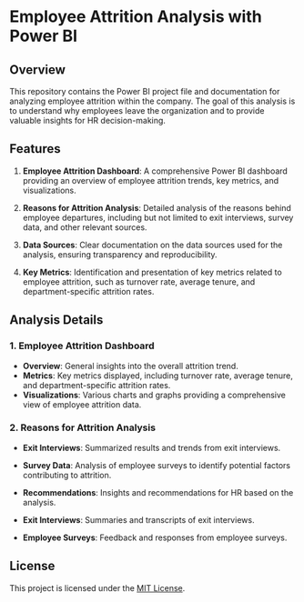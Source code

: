 # Employee Attrition Analysis with Power BI

## Overview

This repository contains the Power BI project file and documentation for analyzing employee attrition within the company. The goal of this analysis is to understand why employees leave the organization and to provide valuable insights for HR decision-making.

## Features

1. **Employee Attrition Dashboard**: A comprehensive Power BI dashboard providing an overview of employee attrition trends, key metrics, and visualizations.

2. **Reasons for Attrition Analysis**: Detailed analysis of the reasons behind employee departures, including but not limited to exit interviews, survey data, and other relevant sources.

3. **Data Sources**: Clear documentation on the data sources used for the analysis, ensuring transparency and reproducibility.

4. **Key Metrics**: Identification and presentation of key metrics related to employee attrition, such as turnover rate, average tenure, and department-specific attrition rates.

## Analysis Details

### 1. Employee Attrition Dashboard

- **Overview**: General insights into the overall attrition trend.
- **Metrics**: Key metrics displayed, including turnover rate, average tenure, and department-specific attrition rates.
- **Visualizations**: Various charts and graphs providing a comprehensive view of employee attrition data.

### 2. Reasons for Attrition Analysis

- **Exit Interviews**: Summarized results and trends from exit interviews.
- **Survey Data**: Analysis of employee surveys to identify potential factors contributing to attrition.
- **Recommendations**: Insights and recommendations for HR based on the analysis.


- **Exit Interviews**: Summaries and transcripts of exit interviews.
- **Employee Surveys**: Feedback and responses from employee surveys.

## License

This project is licensed under the [MIT License](LICENSE).


